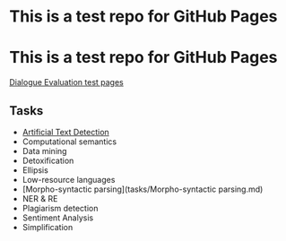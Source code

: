 # This is a test repo for GitHub Pages
# This is a test repo for GitHub Pages

[Dialogue Evaluation test pages](https://moshemm.github.io/test-pages/)

## Tasks

- [Artificial Text Detection](tasks/ATD.md)
- Computational semantics
- Data mining
- Detoxification
- Ellipsis
- Low-resource languages
- [Morpho-syntactic parsing](tasks/Morpho-syntactic parsing.md)
- NER & RE
- Plagiarism detection
- Sentiment Analysis
- Simplification
